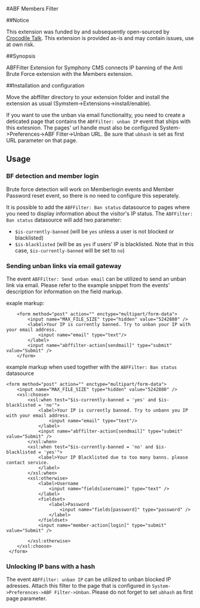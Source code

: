#ABF Members Filter

##Notice

This extension was funded by and subsequently open-sourced by [Crocodile Talk](https://www.crocodiletalk.com/). This extension is provided as-is and may contain issues, use at own risk.

##Synopsis

ABFFilter Extension for Symphony CMS connects IP banning of the Anti Brute Force extension with the Members extension.

##Installation and configuration

Move the abffilter directory to your extension folder and install the extension as usual (Symstem->Extensions->install/enable).

If you want to use the unban via email functionality, you need to create a deticated page that contains the `ABFFilter: unban IP` event that ships with this extesnion. The pages' url handle must also be configured System->Preferences->ABF Filter->Unban URL. Be sure that `ubhash` is set as first URL parameter on that page. 


## Usage

### BF detection and member login

Brute force detection will work on Memberlogin events and Member Password reset event, so there is no need to configure this seperately. 

It is possible to add the `ABFFilter: Ban status` datasource to pages where you need to display information about the visitor's IP status. The `ABFFilter: Ban status` datasource will add two parameter:

 - `$is-currently-banned` (will be `yes` unless a user is not blocked or blacklisted)
 - `$is-blacklisted` (will be as `yes` if users' IP is blacklisted. Note that in this case, `$is-currently-banned` will be set to `no`)

### Sending unban links via email gateway

The event `ABFFilter: Send unban email` can be utilized to send an unban link via email. Please refer to the example snippet from the events' description for information on the field markup. 

exaple markup:

        <form method="post" action="" enctype="multipart/form-data">
            <input name="MAX_FILE_SIZE" type="hidden" value="5242880" />
            <label>Your IP is currently banned. Try to unban your IP with your email address.
                <input name="email" type="text"/>
            </label>
            <input name="abffilter-action[sendmail]" type="submit" value="Submit" />
        </form>

 
example markup when used together with the `ABFFilter: Ban status` datasource

	<form method="post" action="" enctype="multipart/form-data">
		<input name="MAX_FILE_SIZE" type="hidden" value="5242880" />
		<xsl:choose>
			<xsl:when test="$is-currently-banned = 'yes' and $is-blacklisted = 'no'">
				<label>Your IP is currently banned. Try to unbann you IP with your email address.
					<input name="email" type="text"/>
				</label>
				<input name="abffilter-action[sendmail]" type="submit" value="Submit" />
			</xsl:when>
			<xsl:when test="$is-currently-banned = 'no' and $is-blacklisted = 'yes'">
				<label>Your IP Blacklisted due to too many banns. please contact service.
				</label>
			</xsl:when>
			<xsl:otherwise>
				<label>Username
					<input name="fields[username]" type="text" />
				</label>
				<fieldset>
					<label>Password
						<input name="fields[password]" type="password" />
					</label>
				</fieldset>
				<input name="member-action[login]" type="submit" value="Submit" />

			</xsl:otherwise>
		</xsl:choose>
     </form>
 
 
### Unlocking IP bans with a hash

The event `ABFFilter: unban IP` can be utilized to unban blocked IP adresses. Attach this filter to the page that is configured in `System->Preferences->ABF Filter->Unban`. Please do not forget to set `ubhash` as first page parameter.    
 
